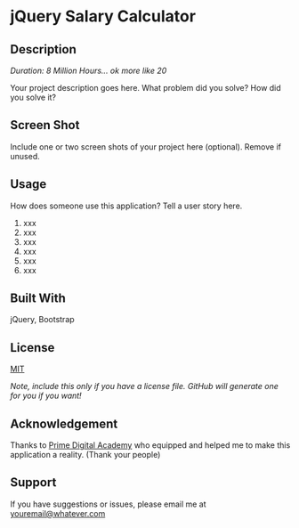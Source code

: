 # jQuery Salary Calculator

## Description

_Duration: 8 Million Hours... ok more like 20_

Your project description goes here. What problem did you solve? How did you solve it? 



## Screen Shot

Include one or two screen shots of your project here (optional). Remove if unused.


## Usage
How does someone use this application? Tell a user story here.

1. xxx
2. xxx
3. xxx
4. xxx
5. xxx
6. xxx


## Built With

jQuery, Bootstrap

## License
[MIT](https://choosealicense.com/licenses/mit/)

_Note, include this only if you have a license file. GitHub will generate one for you if you want!_

## Acknowledgement
Thanks to [Prime Digital Academy](www.primeacademy.io) who equipped and helped me to make this application a reality. (Thank your people)

## Support
If you have suggestions or issues, please email me at [youremail@whatever.com](www.google.com)